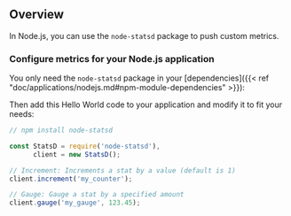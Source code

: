 
## Overview

In Node.js, you can use the `node-statsd` package to push custom metrics.

### Configure metrics for your Node.js application

You only need the `node-statsd` package in your [dependencies]({{< ref "doc/applications/nodejs.md#npm-module-dependencies" >}}):

Then add this Hello World code to your application and modify it to fit your needs:

```javascript
// npm install node-statsd

const StatsD = require('node-statsd'),
      client = new StatsD();

// Increment: Increments a stat by a value (default is 1)
client.increment('my_counter');

// Gauge: Gauge a stat by a specified amount
client.gauge('my_gauge', 123.45);
```


